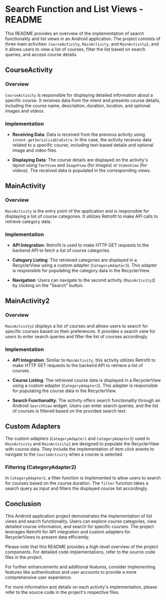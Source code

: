 # Search Function and List Views - README

This README provides an overview of the implementation of search functionality and list views in an Android application. The project consists of three main activities: `CourseActivity`, `MainActivity`, and `MainActivity2`, and it allows users to view a list of courses, filter the list based on search queries, and access course details.

## CourseActivity

### Overview

`CourseActivity` is responsible for displaying detailed information about a specific course. It receives data from the intent and presents course details, including the course name, description, duration, location, and optional images and videos.

### Implementation

- **Receiving Data**: Data is received from the previous activity using `intent.getSerializableExtra`. In this case, the activity receives data related to a specific course, including text-based details and optional image and video files.

- **Displaying Data**: The course details are displayed on the activity's layout using `TextView` and `ImageView` (for images) or `VideoView` (for videos). The received data is populated in the corresponding views.

## MainActivity

### Overview

`MainActivity` is the entry point of the application and is responsible for displaying a list of course categories. It utilizes Retrofit to make API calls to retrieve category data.

### Implementation

- **API Integration**: Retrofit is used to make HTTP GET requests to the backend API to fetch a list of course categories.

- **Category Listing**: The retrieved categories are displayed in a RecyclerView using a custom adapter (`CategoryAdapter3`). This adapter is responsible for populating the category data in the RecyclerView.

- **Navigation**: Users can navigate to the second activity (`MainActivity2`) by clicking on the "Search" button.

## MainActivity2

### Overview

`MainActivity2` displays a list of courses and allows users to search for specific courses based on their preferences. It provides a search view for users to enter search queries and filter the list of courses accordingly.

### Implementation

- **API Integration**: Similar to `MainActivity`, this activity utilizes Retrofit to make HTTP GET requests to the backend API to retrieve a list of courses.

- **Course Listing**: The retrieved course data is displayed in a RecyclerView using a custom adapter (`CategoryAdapter2`). This adapter is responsible for populating the course data in the RecyclerView.

- **Search Functionality**: The activity offers search functionality through an Android `SearchView` widget. Users can enter search queries, and the list of courses is filtered based on the provided search text.

## Custom Adapters

The custom adapters (`CategoryAdapter1` and `CategoryAdapter2`) used in `MainActivity` and `MainActivity2` are designed to populate the RecyclerView with course data. They include the implementation of item click events to navigate to the `CourseActivity` when a course is selected.

### Filtering (CategoryAdapter2)

In `CategoryAdapter2`, a filter function is implemented to allow users to search for courses based on the course duration. The `filter` function takes a search query as input and filters the displayed course list accordingly.

## Conclusion

This Android application project demonstrates the implementation of list views and search functionality. Users can explore course categories, view detailed course information, and search for specific courses. The project leverages Retrofit for API integration and custom adapters for RecyclerViews to present data efficiently.

Please note that this README provides a high-level overview of the project components. For detailed code implementations, refer to the source code files in the project.

For further enhancements and additional features, consider implementing features like authentication and user accounts to provide a more comprehensive user experience.

For more information and details on each activity's implementation, please refer to the source code in the project's respective files.
